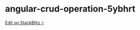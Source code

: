 # angular-crud-operation-5ybhrt

[Edit on StackBlitz ⚡️](https://stackblitz.com/edit/angular-crud-operation-5ybhrt)